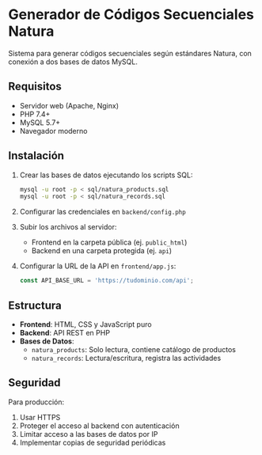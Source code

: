 # Generador de Códigos Secuenciales Natura

Sistema para generar códigos secuenciales según estándares Natura, con conexión a dos bases de datos MySQL.

## Requisitos

- Servidor web (Apache, Nginx)
- PHP 7.4+
- MySQL 5.7+
- Navegador moderno

## Instalación

1. Crear las bases de datos ejecutando los scripts SQL:
   ```bash
   mysql -u root -p < sql/natura_products.sql
   mysql -u root -p < sql/natura_records.sql
   ```

2. Configurar las credenciales en `backend/config.php`

3. Subir los archivos al servidor:
   - Frontend en la carpeta pública (ej. `public_html`)
   - Backend en una carpeta protegida (ej. `api`)

4. Configurar la URL de la API en `frontend/app.js`:
   ```javascript
   const API_BASE_URL = 'https://tudominio.com/api';
   ```

## Estructura

- **Frontend**: HTML, CSS y JavaScript puro
- **Backend**: API REST en PHP
- **Bases de Datos**:
  - `natura_products`: Solo lectura, contiene catálogo de productos
  - `natura_records`: Lectura/escritura, registra las actividades

## Seguridad

Para producción:
1. Usar HTTPS
2. Proteger el acceso al backend con autenticación
3. Limitar acceso a las bases de datos por IP
4. Implementar copias de seguridad periódicas